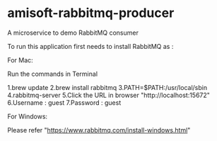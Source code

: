 # amisoft-rabbitmq-producer

A microservice to demo RabbitMQ consumer

To run this application first needs to install RabbitMQ as :

For Mac:

Run the commands in Terminal

1.brew update 2.brew install rabbitmq 3.PATH=$PATH:/usr/local/sbin 4.rabbitmq-server 5.Click the URL in browser "http://localhost:15672" 6.Username : guest 7.Password : guest

For Windows:

Please refer "https://www.rabbitmq.com/install-windows.html"

